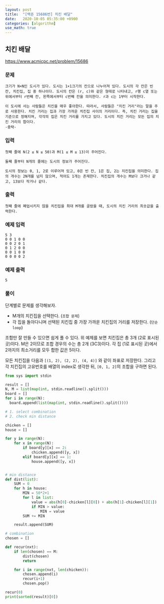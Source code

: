 ```yaml
---
layout: post
title:  "[백준 15686번] 치킨 배달"
date:   2020-10-05 05:35:00 +0900
categories: [algorithm]
use_math: true
---
```


## 치킨 배달

https://www.acmicpc.net/problem/15686

### 문제

```text
크기가 N×N인 도시가 있다. 도시는 1×1크기의 칸으로 나누어져 있다. 도시의 각 칸은 빈 칸, 치킨집, 집 중 하나이다. 도시의 칸은 (r, c)와 같은 형태로 나타내고, r행 c열 또는 위에서부터 r번째 칸, 왼쪽에서부터 c번째 칸을 의미한다. r과 c는 1부터 시작한다.

이 도시에 사는 사람들은 치킨을 매우 좋아한다. 따라서, 사람들은 "치킨 거리"라는 말을 주로 사용한다. 치킨 거리는 집과 가장 가까운 치킨집 사이의 거리이다. 즉, 치킨 거리는 집을 기준으로 정해지며, 각각의 집은 치킨 거리를 가지고 있다. 도시의 치킨 거리는 모든 집의 치킨 거리의 합이다.
-중략-
```

### 입력

```
첫째 줄에 N(2 ≤ N ≤ 50)과 M(1 ≤ M ≤ 13)이 주어진다.

둘째 줄부터 N개의 줄에는 도시의 정보가 주어진다.

도시의 정보는 0, 1, 2로 이루어져 있고, 0은 빈 칸, 1은 집, 2는 치킨집을 의미한다. 집의 개수는 2N개를 넘지 않으며, 적어도 1개는 존재한다. 치킨집의 개수는 M보다 크거나 같고, 13보다 작거나 같다.
```

### 출력

```
첫째 줄에 폐업시키지 않을 치킨집을 최대 M개를 골랐을 때, 도시의 치킨 거리의 최솟값을 출력한다.
```

### 예제 입력

```
5 3
0 0 1 0 0
0 0 2 0 1
0 1 2 0 0
0 0 1 0 0
0 0 0 0 2
```

### 예제 출력

```
5
```

### 풀이

단계별로 문제를 생각해보자.

* M개의 치킨집을 선택한다. (`조합 문제`)
* 각 집을 돌아다니며 선택된 치킨집 중 가장 가까운 치킨집의 거리를 저장한다. (`단순 loop`)

조합만 잘 만들 수 있으면 쉽게 풀 수 있다. 위 예제를 보면 치킨집은 총 3개 (2로 표시된 곳)이다. M은 2이므로 조합 경우의 수는 총 2개 (3C3)이다. 각 집 (1로 표시된 곳)에서 2까지의 최소거리를 모두 합한 값은 5이다. 

모든 치킨집을 다음과 `[(1, 2), (2, 2), (4, 4)]` 와 같이 좌표로 저장한다. 그리고 각 치킨집의 고유번호를 배열의 index로 생각한 뒤, `[0, 1, 2]`의 조합을 구하면 된다.

```python
from sys import stdin

result = []
N, M = list(map(int, stdin.readline().split()))
board = []
for i in range(N):
  board.append(list(map(int, stdin.readline().split())))

# 1. select combination
# 2. check min distance

chicken = []
house = []

for y in range(N):
    for x in range(N):
        if board[y][x] == 2:
            chicken.append([y, x])
        elif board[y][x] == 1:
            house.append([y, x])


# min distance
def dist(list):
    SUM = 0
    for h in house:
        MIN = 50*2+1
        for l in list:
            value = abs(h[0]-chicken[l][0]) + abs(h[1]-chicken[l][1])
            if MIN > value:
                MIN = value
        SUM += MIN

    result.append(SUM)

# combination
chosen = []

def recur(nxt):
    if len(chosen) == M:
        dist(chosen)
        return

    for i in range(nxt, len(chicken)):
        chosen.append(i)
        recur(i+1)
        chosen.pop()

recur(0)
print(sorted(result)[0])
```




